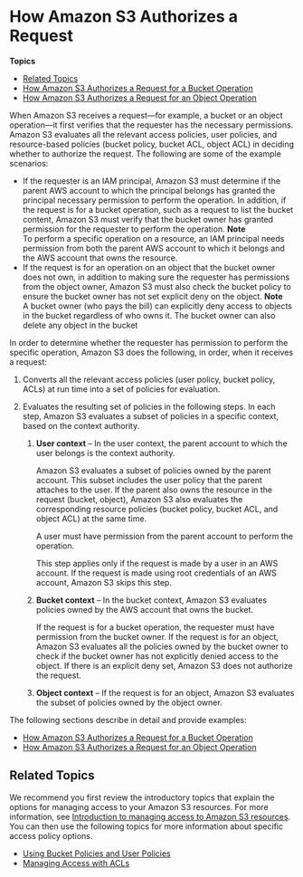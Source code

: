 # How Amazon S3 Authorizes a Request<a name="how-s3-evaluates-access-control"></a>

**Topics**
+ [Related Topics](#access-control-how-s3-evaluates-related-topics)
+ [How Amazon S3 Authorizes a Request for a Bucket Operation](access-control-auth-workflow-bucket-operation.md)
+ [How Amazon S3 Authorizes a Request for an Object Operation](access-control-auth-workflow-object-operation.md)

When Amazon S3 receives a request—for example, a bucket or an object operation—it first verifies that the requester has the necessary permissions\. Amazon S3 evaluates all the relevant access policies, user policies, and resource\-based policies \(bucket policy, bucket ACL, object ACL\) in deciding whether to authorize the request\. The following are some of the example scenarios: 
+  If the requester is an IAM principal, Amazon S3 must determine if the parent AWS account to which the principal belongs has granted the principal necessary permission to perform the operation\. In addition, if the request is for a bucket operation, such as a request to list the bucket content, Amazon S3 must verify that the bucket owner has granted permission for the requester to perform the operation\. 
**Note**  
To perform a specific operation on a resource, an IAM principal needs permission from both the parent AWS account to which it belongs and the AWS account that owns the resource\.
+ If the request is for an operation on an object that the bucket owner does not own, in addition to making sure the requester has permissions from the object owner, Amazon S3 must also check the bucket policy to ensure the bucket owner has not set explicit deny on the object\. 
**Note**  
 A bucket owner \(who pays the bill\) can explicitly deny access to objects in the bucket regardless of who owns it\. The bucket owner can also delete any object in the bucket

In order to determine whether the requester has permission to perform the specific operation, Amazon S3 does the following, in order, when it receives a request:

1. Converts all the relevant access policies \(user policy, bucket policy, ACLs\) at run time into a set of policies for evaluation\.

1. Evaluates the resulting set of policies in the following steps\. In each step, Amazon S3 evaluates a subset of policies in a specific context, based on the context authority\. 

   1. **User context** – In the user context, the parent account to which the user belongs is the context authority\.

      Amazon S3 evaluates a subset of policies owned by the parent account\. This subset includes the user policy that the parent attaches to the user\. If the parent also owns the resource in the request \(bucket, object\), Amazon S3 also evaluates the corresponding resource policies \(bucket policy, bucket ACL, and object ACL\) at the same time\. 

      A user must have permission from the parent account to perform the operation\.

      This step applies only if the request is made by a user in an AWS account\. If the request is made using root credentials of an AWS account, Amazon S3 skips this step\.

   1. **Bucket context** – In the bucket context, Amazon S3 evaluates policies owned by the AWS account that owns the bucket\. 

      If the request is for a bucket operation, the requester must have permission from the bucket owner\. If the request is for an object, Amazon S3 evaluates all the policies owned by the bucket owner to check if the bucket owner has not explicitly denied access to the object\. If there is an explicit deny set, Amazon S3 does not authorize the request\. 

   1. **Object context** – If the request is for an object, Amazon S3 evaluates the subset of policies owned by the object owner\. 

      

 The following sections describe in detail and provide examples:
+ [How Amazon S3 Authorizes a Request for a Bucket Operation ](access-control-auth-workflow-bucket-operation.md)
+ [How Amazon S3 Authorizes a Request for an Object Operation ](access-control-auth-workflow-object-operation.md)

## Related Topics<a name="access-control-how-s3-evaluates-related-topics"></a>

We recommend you first review the introductory topics that explain the options for managing access to your Amazon S3 resources\. For more information, see [Introduction to managing access to Amazon S3 resources](s3-access-control.md#intro-managing-access-s3-resources)\. You can then use the following topics for more information about specific access policy options\. 
+  [Using Bucket Policies and User Policies](using-iam-policies.md) 
+  [Managing Access with ACLs](S3_ACLs_UsingACLs.md) 